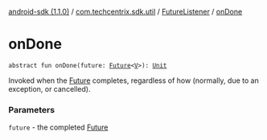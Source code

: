 [android-sdk (1.1.0)](../../index.md) / [com.techcentrix.sdk.util](../index.md) / [FutureListener](index.md) / [onDone](./on-done.md)

# onDone

`abstract fun onDone(future: `[`Future`](https://developer.android.com/reference/java/util/concurrent/Future.html)`<`[`V`](index.md#V)`>): `[`Unit`](https://kotlinlang.org/api/latest/jvm/stdlib/kotlin/-unit/index.html)

Invoked when the [Future](https://developer.android.com/reference/java/util/concurrent/Future.html) completes, regardless of how (normally, due to an exception, or cancelled).

### Parameters

`future` - the completed [Future](https://developer.android.com/reference/java/util/concurrent/Future.html)